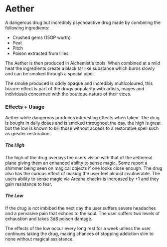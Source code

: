 # Aether

A dangerous drug but incredibly psychoactive drug made by combining the following ingredients:
- Crushed gems (15GP worth)
- Peat
- Pitch
- Poison extracted from lilies

The Aether is then produced in Alchemist's tools. When combined at a mild heat the ingredients create a black tar like substance which burns slowly and can be smoked through a special pipe.  

The smoke produced is oddly opaque and incredibly multicoloured, this bizarre effect is part of the drugs popularity with artists, mages and individuals concerned with the boutique nature of their vices.

### Effects + Usage

Aether while dangerous produces interesting effects when taken. The drug is bought in daily doses and is smoked throughout the day, the high is great but the low is known to kill those without access to a restorative spell such as greater restoration.

##### The High
The high of the drug overlays the users vision with that of the aethereal plane giving them an enhanced ability to sense magic. Some report a shimmer being seen on magical objects if one looks close enough. The drug also has the curious effect of making the user feel almost invulnerable. The users ability to sense magic via Arcana checks is increased by +1 and they gain resistance to fear.

##### The Low
If the drug is not imbibed the next day the user suffers severe headaches and a pervasive pain that echoes to the soul. The user suffers two levels of exhaustion and takes 3d8 poison damage.  

The effects of the low occur every long rest for a week unless the user continues taking the drug, making chances of stopping addiction slim to none without magical assistance.
